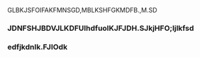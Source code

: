 GLBKJSFOIFAKFMNSGD,MBLKSHFGKMDFB.,M.SD
### JDNFSHJBDVJLKDFUIhdfuolKJFJDH.SJkjHFO;Ijlkfsd
### edfjkdnlk.FJIOdk
